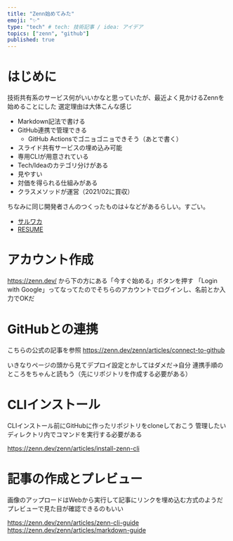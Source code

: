 ```yaml
---
title: "Zenn始めてみた"
emoji: "✨"
type: "tech" # tech: 技術記事 / idea: アイデア
topics: ["zenn", "github"]
published: true
---
```


# はじめに

技術共有系のサービス何がいいかなと思っていたが、最近よく見かけるZennを始めることにした
選定理由は大体こんな感じ

- Markdown記法で書ける
- GitHub連携で管理できる
  - GitHub Actionsでゴニョゴニョできそう（あとで書く）
- スライド共有サービスの埋め込み可能
- 専用CLIが用意されている
- Tech/Ideaのカテゴリ分けがある
- 見やすい
- 対価を得られる仕組みがある
- クラスメソッドが運営（2021/02に買収）

ちなみに同じ開発者さんのつくったものは↓などがあるらしい。すごい。

- [サルワカ](https://saruwakakun.com)
- [RESUME](https://www.resume.id)

# アカウント作成

https://zenn.dev/ から下の方にある「今すぐ始める」ボタンを押す
「Login with Google」ってなってたのでそちらのアカウントでログインし、名前とか入力でOKだ

# GitHubとの連携

こちらの公式の記事を参照
https://zenn.dev/zenn/articles/connect-to-github

いきなりページの頭から見てデプロイ設定とかしてはダメだ→自分
連携手順のところをちゃんと読もう（先にリポジトリを作成する必要がある）

# CLIインストール

CLIインストール前にGitHubに作ったリポジトリをcloneしておこう
管理したいディレクトリ内でコマンドを実行する必要がある

https://zenn.dev/zenn/articles/install-zenn-cli

# 記事の作成とプレビュー

画像のアップロードはWebから実行して記事にリンクを埋め込む方式のようだ
プレビューで見た目が確認できるのもいい

https://zenn.dev/zenn/articles/zenn-cli-guide
https://zenn.dev/zenn/articles/markdown-guide

